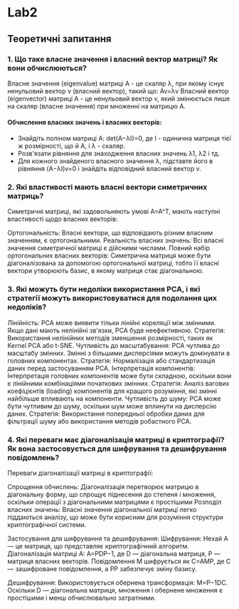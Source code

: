 # Lab2
## Теоретичні запитання

### 1.	Що таке власне значення і власний вектор матриці? Як вони обчислюються?
Власне значення (eigenvalue) матриці A - це скаляр λ, при якому існує ненульовий вектор v (власний вектор), такий що:
Av=λv
Власний вектор (eigenvector) матриці A - це ненульовий вектор v, який змінюється лише на скаляр (власне значення) при множенні на матрицю A.

#### Обчислення власних значень і власних векторів:
- Знайдіть поліном матриці A: det⁡(A−λI)=0, де I - одинична матриця тієї ж розмірності, що й A, і λ - скаляр.
- Розв'язати рівняння для знаходження власних значень λ1, λ2 і тд.
- Для кожного знайденого власного значення λ, підставте його в рівняння (A−λI)v=0 і знайдіть відповідний власний вектор v.

### 2.	Які властивості мають власні вектори симетричних матриць?
Симетричні матриці, які задовольняють умові A=A^T, мають наступні властивості щодо власних векторів:

Ортогональність: Власні вектори, що відповідають різним власним значенням, є ортогональними.
Реальність власних значень: Всі власні значення симетричної матриці є дійсними числами.
Повний набір ортогональних власних векторів: Симетрична матриця може бути діагоналізована за допомогою ортогональної матриці, тобто її власні вектори утворюють базис, в якому матриця стає діагональною.

### 3.	Які можуть бути недоліки використання PCA, і які стратегії можуть використовуватися для подолання цих недоліків?
Лінійність: PCA може виявити тільки лінійні кореляції між змінними. Якщо дані мають нелінійні зв'язки, PCA буде неефективною.
   Стратегія: Використання нелінійних методів зменшення розмірності, таких як Kernel PCA або t-SNE.
Чутливість до масштабування: PCA чутлива до масштабу змінних. Змінні з більшими дисперсіями можуть домінувати в головних компонентах.
   Стратегія: Нормалізація або стандартизація даних перед застосуванням PCA.
Інтерпретація компонентів: Інтерпретація головних компонентів може бути складною, оскільки вони є лінійними комбінаціями початкових змінних.
   Стратегія: Аналіз вагових коефіцієнтів (loading) компонентів для кращого розуміння, які змінні найбільше впливають на компоненти.
Чутливість до шуму: PCA може бути чутливим до шуму, оскільки шум може вплинути на дисперсію даних.
   Стратегія: Використання попередньої обробки даних для фільтрації шуму або використання методів робастного PCA.

### 4.	Які переваги має діагоналізація матриці в криптографії? Як вона застосовується для шифрування та дешифрування повідомлень?
Переваги діагоналізації матриці в криптографії:

Спрощення обчислень: Діагоналізація перетворює матрицю в діагональну форму, що спрощує піднесення до степеня і множення, оскільки операції з діагональними матрицями є простішими
Розподіл власних значень: Власні значення діагональної матриці легко піддаються аналізу, що може бути корисним для розуміння структури криптографічної системи.

Застосування для шифрування та дешифрування:
Шифрування:
        Нехай A — це матриця, що представляє криптографічний алгоритм.
        Діагоналізація матриці A: A=PDP−1, де D — діагональна матриця, P — матриця власних векторів.
        Повідомлення M шифрується як C=AMP, де C — зашифроване повідомлення, а PP забезпечує зміну базису.

Дешифрування:
        Використовується обернена трансформація: M=P−1DC.
        Оскільки D — діагональна матриця, множення і обернене множення є простішими і менш обчислювально затратними.

